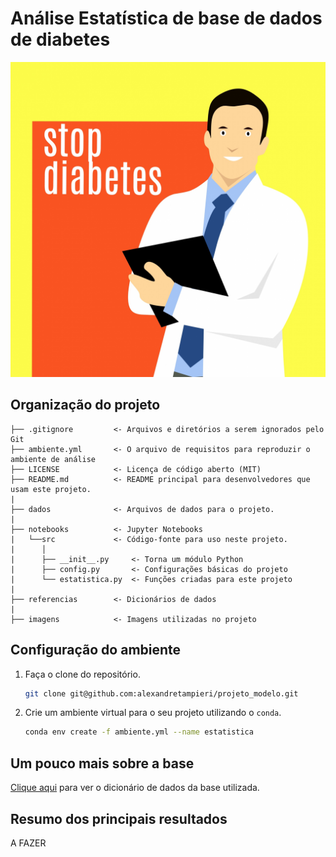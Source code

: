 # Análise Estatística de base de dados de diabetes

![imagem](imagens/diabetes.jpg)

## Organização do projeto

```
├── .gitignore         <- Arquivos e diretórios a serem ignorados pelo Git
├── ambiente.yml       <- O arquivo de requisitos para reproduzir o ambiente de análise
├── LICENSE            <- Licença de código aberto (MIT)
├── README.md          <- README principal para desenvolvedores que usam este projeto.
|
├── dados              <- Arquivos de dados para o projeto.
|
├── notebooks          <- Jupyter Notebooks
|   └──src             <- Código-fonte para uso neste projeto.
|      │
|      ├── __init__.py     <- Torna um módulo Python
|      ├── config.py       <- Configurações básicas do projeto
|      └── estatistica.py  <- Funções criadas para este projeto
|
├── referencias        <- Dicionários de dados
|
├── imagens            <- Imagens utilizadas no projeto
```

## Configuração do ambiente

1. Faça o clone do repositório.

    ```bash
    git clone git@github.com:alexandretampieri/projeto_modelo.git
    ```

2. Crie um ambiente virtual para o seu projeto utilizando o `conda`.

    ```bash
    conda env create -f ambiente.yml --name estatistica
    ```

## Um pouco mais sobre a base

[Clique aqui](referencias/01_dicionario_de_dados.md) para ver o dicionário de dados da base utilizada.


## Resumo dos principais resultados

A FAZER